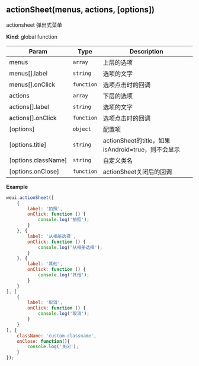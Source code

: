 <a name="actionSheet"></a>

## actionSheet(menus, actions, [options])
actionsheet 弹出式菜单

**Kind**: global function  

| Param | Type | Description |
| --- | --- | --- |
| menus | <code>array</code> | 上层的选项 |
| menus[].label | <code>string</code> | 选项的文字 |
| menus[].onClick | <code>function</code> | 选项点击时的回调 |
| actions | <code>array</code> | 下层的选项 |
| actions[].label | <code>string</code> | 选项的文字 |
| actions[].onClick | <code>function</code> | 选项点击时的回调 |
| [options] | <code>object</code> | 配置项 |
| [options.title] | <code>string</code> | actionSheet的title，如果isAndroid=true，则不会显示 |
| [options.className] | <code>string</code> | 自定义类名 |
| [options.onClose] | <code>function</code> | actionSheet关闭后的回调 |

**Example**  
```js
weui.actionSheet([    {        label: '拍照',        onClick: function () {            console.log('拍照');        }    }, {        label: '从相册选择',        onClick: function () {            console.log('从相册选择');        }    }, {        label: '其他',        onClick: function () {            console.log('其他');        }    }], [    {        label: '取消',        onClick: function () {            console.log('取消');        }    }], {    className: 'custom-classname',    onClose: function(){        console.log('关闭');    }});
```
